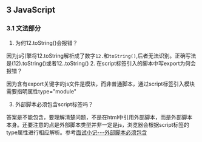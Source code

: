 
## 3 JavaScript
### 3.1 文法部分
1. 为何12.toString()会报错？

因为js引擎将12.toString解析成了数字`12.`和`toString()`,后者无法识别。正确写法是(12).toString()或者12..toString()
2. 在script标签引入的脚本中写export为何会报错？

因为含有export关键字的js文件是模块，而非普通脚本，通过script标签引入模块需要指明属性type="module"

3. 外部脚本必须包含script标签吗？

答案是不能包含，要理解清楚问题，不是在html中引用外部脚本，而是外部脚本本身。还要注意的点是外部脚本类型并非一定是js，浏览器会根据script标签的type属性进行相应解析。参考[面试小记---外部脚本必须包含 <script> 标签吗？](https://www.cnblogs.com/wymbk/p/5775549.html)
4. 介绍下JS的预处理机制

JS的语句分2大类，普通语句和声明型语句。对于声明语句存在预处理机制，预处理机制会提前处理var,let,const语句和function、class声明，以确定其中变量的含义。预处理由三个阶段组成：创建、初始化、赋值。
- 对于var语句，会将创建和初始化阶段（初始化为undefined)提升到当前作用域的开头；
- 对于let语句和const语句，只会将创建阶段提升到当前作用域的开头，并且const语句没有赋值阶段，因此在用let和const声明变量前使用该变量会因还未初始化而报错，被称为暂时性死区
- 对于function声明，会将创建、初始化（undefined)提升到全局最前面，而将赋值提升到当前作用域开头；
```javascript
console.log(foo) // undefined
if(true) {
  console.log(foo) // f foo()
  function foo() {}
}
```
- 对于class声明，在全局作用域中没有预处理，在函数和块级作用域中类似let和const，只将创建阶段提升到作用域开头
```javascript
console.log(c1) // Error: c1 is not defined
class c1 {}
if(true) {
  console.log(c2) // cannot access c2 before initialization
  class c2{}
}
```
参考：《重学前端》JavaScript语法（一）和JavaScript语法（二）

### 3.2 运行时部分
#### 3.2.1 数据结构
1. 为什么有的编程规范提倡用void 0代替undefined?

因为undefined并非关键字，而是一个全局变量，有可能被篡改（在局部作用域中），为了防止其被篡改，最好使用void 0，而且undefined也会被自动编译成void 0
2. 在JS中为何0.1+0.2不等于0.3？

因为由于存在浮点数精度的原因，js并不能精确地表示小数。正确的比较方法是借助Number.EPSILON，即Math.abs(0.1+0.2-0.3) < Number.EPSILON
3. ES6新加的Symbol是什么类型，有什么用？

Symbol是ES6新增的一种基本类型，用来表示非字符串的对象key集合，Symbol类型的变量具有唯一性，用来确保对象属性具有唯一标识符，不会发生属性冲突
4. 为何给对象添加的方法能用在基本类型上？

因为在基本类型上调用对象方法时JS会对基本类型进行装箱操作，构造一个对应类型的临时对象（Symbol除外），因此可以在基本类型上使用对象方法
5. js是面向对象还是基于对象？

“面向对象”和“基于对象”都实现了“封装”的概念，但是面向对象还实现了“继承和多态”，而“基于对象”没有实现这些。js虽然没有采用基于类的继承机制，但其使用了基于原型的继承机制，因此是面向对象的
6. 为什么在js中可以给对象自由添加属性，而其它的语言却不能？

js可以动态添加属性是因为基于原型的系统更多地与高动态语言配合且提倡运行时的原型修改，js为了实现动态性而被刻意设计成这样
7. js中我们需要模拟类吗？

在ES6中不需要，因为ES6提供的class和extends语法可以模拟基于类的面向对象范式（本质还是基于原型运行时的语法糖，类方法定义在原型上，继承则通过以原型对象的拷贝为原型并调整prototype.constructor的指向实现）
```javascript
function Parent(name) {
    this.name = name
}

function Child(name) {
  Parent.call(this, name)
  this.type = "children"
}

Child.prototype = Object.create(Child.prototye)
Child.prototype.constructor = Child

Child.prototype.greet = function() {
  console.log("I teach" + this.subject)
}
```
8. js中的对象如何分类？
- 由浏览器提供的宿主对象（如window) 
- 有js引擎提供的内置对象
  - 固有对象：标准规定，随js运行时创建而自动创建的对象实例，如Math
  - 原生对象：可通过内置构造器创建的对象，如new Date(),new String()
  - 普通对象：{}，Object.create, 自定义的类对象

#### 3.2.2 执行过程
1. 谈谈对事件循环的理解

事件循环是js提高程序执行效率，实现异步非阻塞I/O操作的运行机制，分为浏览器事件循环和Node事件循环。浏览器中的事件循环会按照基本原理及宏任务/微任务、执行过程和async/await介绍；node中的事件循环会按照宏任务/微任务、执行过程和process.nextTick的执行顺序介绍，其中process.nextTick的执行顺序在Node11前后有变化。
具体介绍可参考[事件循环笔记]()

2. this的有什么用？如何确定this的指向？

this是用来携带执行环境上下文的，它的指向由执行环境上下文确定。可以按照new绑定、call,apply,bind的显式绑定、对象.函数的隐式绑定、全局或匿名函数的默认绑定来确定，另外注意箭头函数由于没有自己的作用域，this指向要通过箭头函数的上级作用域确定。

3. js中到底有多少种函数？

主要有6类：
- 普通函数 function
- 箭头函数  ()=>{}
- 生成器  function*
- class中的方法
- class本身
- 带async的普通函数、箭头函数和生成器

4. js中的闭包怎么用？适合用在哪里？

闭包(closure)就是绑定了执行环境的函数（通常是函数内部的函数），适合用在需要访问函数内部变量或者希望函数内部变量不会随着函数调用结束而销毁的情况

5. 你知道哪些js语句？
- 普通语句
  - 语句块：{...}
  - 空语句：;
  - 表达式语句：由运算符连接变量或直接量构成，如a+b，它是真正干活产生执行效果的语句
  - 控制语句
    - if语句
    - switch语句
    - 循环语句
      - for循环
      - for in循环：遍历对象的可枚举属性
      - for of循环：遍历可迭代对象的迭代值，如数组、伪数组、生成器
      - for await of循环：遍历异步可迭代对象的迭代值，如异步生成器
      - while循环
      - do while循环
    - return语句
    - continue语句
    - break语句
  - try语句
  - throw语句
  - with语句：存在语义不明的弊端，不建议使用
  - debugger语句：类似打断点，代码执行到debugger语句会暂停
  
- 声明型语句
  - var语句
  - let语句
  - const语句
  - class语句
  - 函数声明
    - 普通函数声明
    - async函数声明
    - generator函数声明
    - async generator函数声明